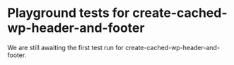 # Playground tests for create-cached-wp-header-and-footer
We are still awaiting the first test run for create-cached-wp-header-and-footer.

